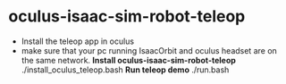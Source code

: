 # oculus-isaac-sim-robot-teleop
- Install the teleop app in oculus
- make sure that your pc running IsaacOrbit and oculus headset are on the same network.
**Install oculus-isaac-sim-robot-teleop**
  ./install_oculus_teleop.bash
**Run teleop demo**
  ./run.bash
